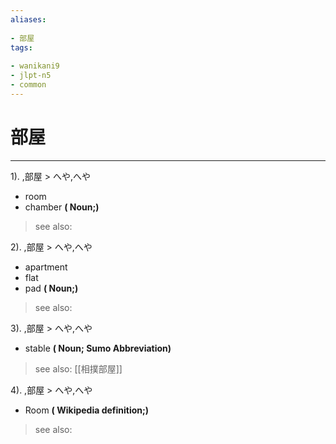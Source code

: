 ```yaml
---
aliases:
    
- 部屋
tags:
    
- wanikani9
- jlpt-n5
- common
---
```


# 部屋
---
1).
,部屋 > へや,へや

- room
- chamber
**( Noun;)**
> see also: 
            
2).
,部屋 > へや,へや

- apartment
- flat
- pad
**( Noun;)**
> see also: 
            
3).
,部屋 > へや,へや

- stable
**( Noun; Sumo Abbreviation)**
> see also:  [[相撲部屋]]
            
4).
,部屋 > へや,へや

- Room
**( Wikipedia definition;)**
> see also: 
            